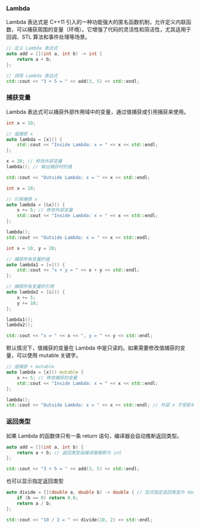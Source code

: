 ### Lambda

Lambda 表达式是 C++11 引入的一种功能强大的匿名函数机制，允许定义内联函数，可以捕获周围的变量（环境）。它增强了代码的灵活性和简洁性，尤其适用于回调、STL 算法和事件处理等场景。

```cpp
// 定义 Lambda 表达式
auto add = [](int a, int b) -> int {
    return a + b;
};

// 调用 Lambda 表达式
std::cout << "3 + 5 = " << add(3, 5) << std::endl;
```

### 捕获变量

Lambda 表达式可以捕获外部作用域中的变量，通过值捕获或引用捕获来使用。

```cpp
int x = 10;

// 值捕获 x
auto lambda = [x]() {
    std::cout << "Inside Lambda: x = " << x << std::endl;
};

x = 20; // 修改外部变量
lambda(); // 输出捕获时的值

std::cout << "Outside Lambda: x = " << x << std::endl;
```

```cpp
int x = 10;

// 引用捕获 x
auto lambda = [&x]() {
    x += 5; // 修改外部变量
    std::cout << "Inside Lambda: x = " << x << std::endl;
};

lambda();
std::cout << "Outside Lambda: x = " << x << std::endl;
```

```cpp
int x = 10, y = 20;

// 捕获所有变量的值
auto lambda1 = [=]() {
    std::cout << "x + y = " << x + y << std::endl;
};

// 捕获所有变量的引用
auto lambda2 = [&]() {
    x += 5;
    y += 10;
};

lambda1();
lambda2();

std::cout << "x = " << x << ", y = " << y << std::endl;
```

默认情况下，值捕获的变量在 Lambda 中是只读的。如果需要修改值捕获的变量，可以使用 mutable 关键字。

```cpp
// 值捕获 + mutable
auto lambda = [x]() mutable {
    x += 5; // 修改捕获的变量
    std::cout << "Inside Lambda: x = " << x << std::endl;
};

lambda();
std::cout << "Outside Lambda: x = " << x << std::endl; // 外部 x 不受影响
```

### 返回类型

如果 Lambda 的函数体只有一条 return 语句，编译器会自动推断返回类型。

```cpp
auto add = [](int a, int b) {
    return a + b; // 返回类型由编译器推断为 int
};

std::cout << "3 + 5 = " << add(3, 5) << std::endl;
```

也可以显示指定返回类型

```cpp
auto divide = [](double a, double b) -> double { // 显式指定返回类型为 double
    if (b == 0) return 0.0;
    return a / b;
};

std::cout << "10 / 2 = " << divide(10, 2) << std::endl;
```